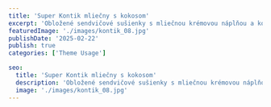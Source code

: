 ```yaml
---
title: 'Super Kontik mliečny s kokosom'
excerpt: 'Obložené sendvičové sušienky s mliečnou krémovou náplňou a kokosovými lupienkami.'
featuredImage: './images/kontik_08.jpg'
publishDate: '2025-02-22'
publish: true
categories: ['Theme Usage']

seo:
  title: 'Super Kontik mliečny s kokosom'
  description: 'Obložené sendvičové sušienky s mliečnou krémovou náplňou a kokosovými lupienkami.'
  image: './images/kontik_08.jpg'
---
```

